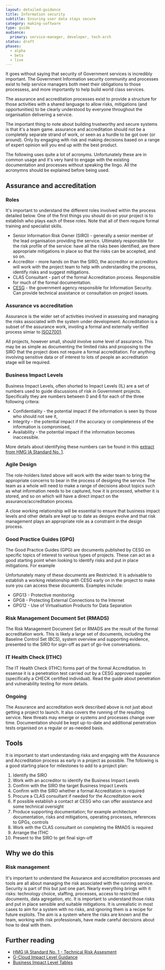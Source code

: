 ```yaml
---
layout: detailed-guidance
title: Information security
subtitle: Ensuring user data stays secure
category: making-software
type: guide
audience:
  primary: service-manager, developer, tech-arch
status: draft
phases:
  - alpha
  - beta
  - live
---
```


It goes without saying that security of Government services is incredibly
important. The Government Information security community and processes
exist to help service managers both meet their obligations to those
processess, and more importantly to help build world class services.

The assurance and accreditation processes exist to provide a structure for those
activities with a shared language to allow risks, mitigations (and opportunities)
to be clearly understood by everyone throughout the organisation delivering
a service.

The important thing to note about building trustworthy and secure systems is
that it's a team game. assurance and accreditation should not be a completely
separate strand of work, or seen as a hurdle to be got over (or around). Only
by engaging with risk and making decisions based on a range of expert opinion
will you end up with the best product.

The following uses quite a lot of acronyms. Unfortunately these are in common
usage and it's very hard to engage with the existing documentation and
processes without speaking the lingo. All the acronymns should be explained
before being used.

## Assurance and accreditation

### Roles

It's important to understand the different roles involved within the process
detailed below. One of the first things you should do on your project is to
establish who plays each of these roles. Note that all of them require formal
training and specialist skills.

* Senior Information Risk Owner (SIRO) - generally a senior member of the lead organisation providing the service. Ultimately responsible for the risk profile of the service: have all the risks been identified, are there appropriate mitigations in place so that the risks can be accepted, and so on.
* Accreditor - more hands on than the SIRO, the accreditor or accreditors will work with the project team to help with understanding the process, identify risks and suggest mitigations.
* CLAS Consultant - part of the formal Accreditation process. Responsible for much of the formal documentation.
* [CESG](http://www.cesg.gov.uk/Pages/homepage.aspx) - the government agency responsible for Information Security. Can provide technical assistance or consultation on project issues.

### Assurance vs accreditation

Assurance is the wider set of activities involved in assessing and managing the
risks associated with the system under development. Accreditation is a subset
of the assurance work, involing a formal and externally verified process simiar
to [ISO27001](http://en.wikipedia.org/wiki/ISO/IEC_27001).

All projects, however small, should involve some level of assurance. This may
be as simple as documenting the limited risks and proposing to the SIRO that
the project does not require a formal accreditation. For anything involving
sensitive data or of interest to lots of people an accreditation stage will
be required.

### Business Impact Levels

Business Impact Levels, often shorted to Impact Levels (IL) are a set of
numbers used to guide discussions of risk in Government projects. Specifically
they are numbers between 0 and 6 for each of the three following critera:

* Confidentiality - the potential impact if the information is seen by those who should not see it,
* Integrity - the potential impact if the accuracy or completeness of the information is compromised,
* Availability - the potential impact if the information becomes inaccessible.

More details about identifying these numbers can be found in this [extract from HMG IA Standard No. 1](http://www.cesg.gov.uk/publications/Documents/business_impact_tables.pdf).

### Agile Design

The role-holders listed above will work with the wider team to bring the appropriate concerns
to bear in the process of designing the service. The team as a whole will need to
make a range of decisions about topics such as what information needs to be captured,
how it is processed, whether it is stored, and so on which will have a direct impact
on the assurance/accreditation process.

A close working relationship will be essential to ensure that business impact levels and
other details are kept up to date as designs evolve and that risk management plays an
appropriate role as a constraint in the design process.

### Good Practice Guides (GPG)

The Good Practice Guides (GPG) are documents published by CESG on specific
topics of interest to various types of projects. These can act as a good
starting point when looking to identify risks and put in place mitigations.
For example

Unfortunately many of these documents are Restricted. It is advisable to
establish a working relationship with CESG early on in the project
to make sure you can access these documents. Examples include:

* GPG13 - Protective monitoring
* GPG8 - Protecting External Connections to the Internet
* GPG12 - Use of Virtualisation Products for Data Separation

### Risk Management Document Set (RMADS)

The Risk Management Document Set or RMADS are the result of the formal
accreditation work. This is likely a large set of documents, including the
Baseline Control Set (BCS), system overview and supporting evidence,
presented to the SIRO for sign-off as part of go-live conversations.

### IT Health Check (ITHC)

The IT Health Check (ITHC) forms part of the formal Accreditation. In essense
it is a penetration test carried out by a CESG approved supplier (specifically
a CHECK certified individual). Read the guide about
penetration and vulnerability testing for more details.

### Ongoing

The Assurance and accreditation work described above is not just about getting
a project to launch. It also covers the running of the resulting service. New
threats may emerge or systems and processes change over time. Documentation
should be kept up-to-date and additional penetration tests organised on a
regular or as-needed basis.

## Tools

It is important to start understanding risks and engaging with the Assurance and
Accreditation process as early in a project as possible. The following is a
good starting place for milestones to add to a project plan:

1. Identify the SIRO
2. Work with an accreditor to identify the Business Impact Levels
3. Confirm with the SIRO the target Business Impact Levels
4. Confirm with the SIRO whether a formal Accreditation is required
5. Procure a CLAS consultant if needed for the Accreditation work
6. If possible establish a contact at CESG who can offer assistance and some technical oversight
7. Produce supporting documentation; for example architecture documentation, risks and mitigations, operating processes, references to GPGs, controls
8. Work with the CLAS consultant on completing the RMADS is required
9. Arrange the ITHC
10. Present to the SIRO to get final sign-off

## Why we do this

### Risk management

It's important to understand the Assurance and accreditation processes and tools
are all about managing the risk associated with the running service. Security is
part of this but just one part. Nearly everything brings with it risks:
technology choice, staffing, processes, access to restricted documents, data
agregation, etc. It is important to understand those risks and put in place
sensible and suitable mitigations. It is unrealistic in most cases to aim for a
system with no risks, and ignoring them is a recipe for future exploits. The
aim is a system where the risks are known and the team, working with risk
professionals, have made careful decisions about how to deal with them.

## Further reading

* [HMG IA Standard No. 1 - Technical Risk Assesment](http://www.cesg.gov.uk/publications/Documents/is1_risk_assessment.pdf)
* [G-Cloud Impact Level Guidance](http://gcloud.civilservice.gov.uk/2012/03/09/so-what-is-il3-a-short-guide-to-business-impact-levels/)
* [Business Impact Level Tables](http://www.cesg.gov.uk/publications/Documents/business_impact_tables.pdf)
